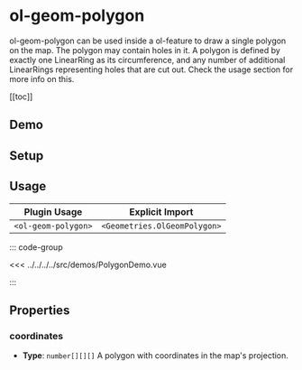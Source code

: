 # ol-geom-polygon

ol-geom-polygon can be used inside a ol-feature to draw a single polygon on the map.
The polygon may contain holes in it.
A polygon is defined by exactly one LinearRing as its circumference, and any number of additional LinearRings representing holes that are cut out.
Check the usage section for more info on this.

[[toc]]

## Demo

<script setup>
import PolygonDemo from "@demos/PolygonDemo.vue"
</script>
<ClientOnly>
<PolygonDemo />
</ClientOnly>

## Setup

<!--@include: ../../geometries.plugin.md-->

## Usage

| Plugin Usage        |       Explicit Import        |
| ------------------- | :--------------------------: |
| `<ol-geom-polygon>` | `<Geometries.OlGeomPolygon>` |

::: code-group

<<< ../../../../src/demos/PolygonDemo.vue

:::

## Properties

### coordinates

- **Type**: `number[][][]`
  A polygon with coordinates in the map's projection.
